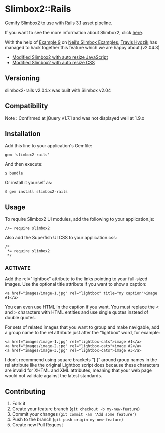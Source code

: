 # Slimbox2::Rails

Gemify Slimbox2 to use with Rails 3.1 asset pipeline.

If you want to see the more information about Slimbox2, click [here](http://www.digitalia.be/software/slimbox2).


With the help of [Example 9](http://www.trips.elusien.co.uk/slimbox2/example9.html) on [Neil’s Slimbox Examples](http://www.trips.elusien.co.uk/slimbox2/), [Travis Hydzik](http://thydzik.com/slimbox2-lightbox-clone-with-automatic-image-resizing/) has managed to hack together this feature which we are happy about.(v2.04.3)

 - [Modified Slimbox2 with auto resize JavaScript](http://thydzik.com/downloads/slimbox2-autosize.js)
 - [Modified Slimbox2 with auto resize CSS](http://thydzik.com/downloads/slimbox2-autosize.css)

## Versioning

slimbox2-rails v2.04.x was built with Slimbox v2.04

## Compatibility

Note : Confirmed at jQuery v1.7.1 and was not displayed well at 1.9.x

## Installation

Add this line to your application's Gemfile:

    gem 'slimbox2-rails'

And then execute:

    $ bundle

Or install it yourself as:

    $ gem install slimbox2-rails

## Usage

To require Slimbox2 UI modules, add the following to your application.js:

```
//= require slimbox2
```

Also add the Superfish UI CSS to your application.css:

```
/*
 *= require slimbox2
 */
```

### ACTIVATE ###

Add the rel="lightbox" attribute to the links pointing to your full-sized images. Use the optional title attribute if you want to show a caption:

```
<a href="images/image-1.jpg" rel="lightbox" title="my caption">image #1</a>
```

You can even use HTML in the caption if you want. You must replace the < and > characters with HTML entities and use single quotes instead of double quotes.

For sets of related images that you want to group and make navigable, add a group name to the rel attribute just after the “lightbox” word, for example:

```
<a href="images/image-1.jpg" rel="lightbox-cats">image #1</a>
<a href="images/image-2.jpg" rel="lightbox-cats">image #2</a>
<a href="images/image-3.jpg" rel="lightbox-cats">image #3</a>
```

I don’t recommend using square brackets “[ ]” around group names in the rel attribute like the original Lightbox script does because these characters are invalid for XHTML and XML attributes, meaning that your web page would not validate against the latest standards.

## Contributing

1. Fork it
2. Create your feature branch (`git checkout -b my-new-feature`)
3. Commit your changes (`git commit -am 'Add some feature'`)
4. Push to the branch (`git push origin my-new-feature`)
5. Create new Pull Request
